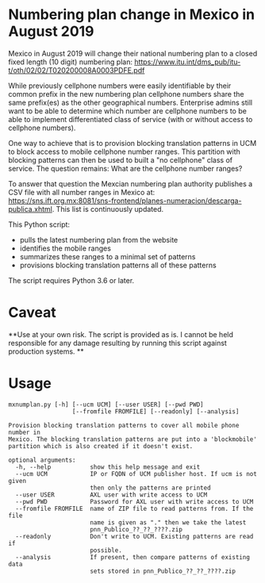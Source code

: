 # Numbering plan change in Mexico in August 2019

Mexico in August 2019 will change their national numbering plan to a closed fixed length (10 digit) numbering
plan:  https://www.itu.int/dms_pub/itu-t/oth/02/02/T020200008A0003PDFE.pdf

While previously cellphone numbers were easily identifiable by their common prefix in the new numbering plan
cellphone  numbers share the same prefix(es) as the other geographical numbers. Enterprise admins still want to be
able  to determine which number are cellphone numbers to be able to implement differentiated class of service (with
or without access to cellphone numbers).

One way to achieve that is to provision blocking translation patterns in UCM to block access to mobile cellphone
number ranges. This partition with blocking patterns can then be used to built a "no cellphone" class of service.
The question remains: What are the cellphone number ranges?

To answer that question the Mexcian numbering plan authority publishes a CSV file with all number ranges in Mexico
at:  https://sns.ift.org.mx:8081/sns-frontend/planes-numeracion/descarga-publica.xhtml. This list is continuously
updated.

This Python script:

* pulls the latest numbering plan from the website
* identifies the mobile ranges
* summarizes these ranges to a minimal set of patterns
* provisions blocking translation patterns all of these patterns

The script requires Python 3.6 or later.

# Caveat
**Use at your own risk. The script is provided as is. I cannot be held responsible for any damage resulting by running this script against production systems. **

# Usage

```
mxnumplan.py [-h] [--ucm UCM] [--user USER] [--pwd PWD]
                  [--fromfile FROMFILE] [--readonly] [--analysis]

Provision blocking translation patterns to cover all mobile phone number in
Mexico. The blocking translation patterns are put into a 'blockmobile'
partition which is also created if it doesn't exist.

optional arguments:
  -h, --help           show this help message and exit
  --ucm UCM            IP or FQDN of UCM publisher host. If ucm is not given
                       then only the patterns are printed
  --user USER          AXL user with write access to UCM
  --pwd PWD            Password for AXL user with write access to UCM
  --fromfile FROMFILE  name of ZIP file to read patterns from. If the file
                       name is given as "." then we take the latest
                       pnn_Publico_??_??_????.zip
  --readonly           Don't write to UCM. Existing patterns are read if
                       possible.
  --analysis           If present, then compare patterns of existing data
                       sets stored in pnn_Publico_??_??_????.zip

```